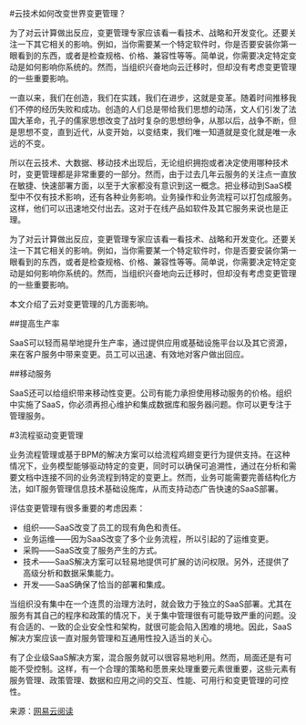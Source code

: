 #云技术如何改变世界变更管理？

为了对云计算做出反应，变更管理专家应该看一看技术、战略和开发变化。还要关注一下其它相关的影响。例如，当你需要某一个特定软件时，你是否要安装你第一眼看到的东西，或者是检查规格、价格、兼容性等等。简单说，你需要决定特定变动是如何影响你系统的。然而，当组织兴奋地向云迁移时，但却没有考虑变更管理的一些重要影响。

一直以来，我们在创造，我们在实践，我们在进步，这就是变革。随着时间推移我们不停的经历失败和成功。创造的人们总是带给我们思想的动荡，文人们引发了法国大革命，孔子的儒家思想改变了战时复杂的思想纷争，从那以后，战争不断，但是思想不变，直到近代，从变开始，以变结束，我们唯一知道就是变化就是唯一永远的不变。

所以在云技术、大数据、移动技术出现后，无论组织拥抱或者决定使用哪种技术时，变更管理都是非常重要的一部分。然而，由于过去几年云服务的关注点一直放在敏捷、快速部署方面，以至于大家都没有意识到这一概念。把业移动到SaaS模型中不仅有技术影响，还有各种业务影响。业务操作和业务流程可以打包成服务。这样，他们可以迅速地交付出去。这对于在线产品如软件及其它服务来说也是正理。

为了对云计算做出反应，变更管理专家应该看一看技术、战略和开发变化。还要关注一下其它相关的影响。例如，当你需要某一个特定软件时，你是否要安装你第一眼看到的东西，或者是检查规格、价格、兼容性等等。简单说，你需要决定特定变动是如何影响你系统的。然而，当组织兴奋地向云迁移时，但却没有考虑变更管理的一些重要影响。

本文介绍了云对变更管理的几方面影响。

##提高生产率

SaaS可以轻而易举地提升生产率，通过提供应用或基础设施平台以及其它资源，来在客户服务中带来变更。员工可以迅速、有效地对客户做出回应。

##移动服务

SaaS还可以给组织带来移动性变更。公司有能力承担使用移动服务的价格。组织中实施了SaaS，你必须再担心维护和集成数据库和服务器问题。你可以更专注于管理服务。

#3流程驱动变更管理

业务流程管理或基于BPM的解决方案可以给流程鸡翅变更行为提供支持。在这种情况下，业务模型能够驱动特定的变更，同时可以确保可追溯性，通过在分析和需要文档中连接不同的业务流程到特定的变更上。然而，业务可能需要完善结构化方法，如IT服务管理信息技术基础设施库，从而支持动态广告快速的SaaS部署。

评估变更管理有很多重要的考虑因素：

- 组织——SaaS改变了员工的现有角色和责任。
- 业务运维——因为SaaS改变了多个业务流程，所以引起的了运维变更。
- 采购——SaaS改变了服务产生的方式。
- 技术——SaaS解决方案可以轻易地提供可扩展的访问权限。另外，还提供了高级分析和数据采集能力。
- 开发——SaaS确保了恰当的部署和集成。

当组织没有集中在一个连贯的治理方法时，就会致力于独立的SaaS部署。尤其在服务有其自己的程序和政策的情况下，关于集中管理很有可能导致严重的问题。没有合适的、一致的企业安全性和架构，就很可能会陷入困难的境地。因此，SaaS解决方案应该一直对服务管理和互通用性投入适当的关心。

有了企业级SaaS解决方案，混合服务就可以很容易地利用。然而，局面还是有可能不受控制。这样，有一个合理的策略和愿景来处理重要元素很重要，这些元素有服务管理、政策管理、数据和应用之间的交互、性能、可用行和变更管理的可控性。

来源：[网易云阅读](http://yuedu.163.com/news_reader/#/~/source?id=a4a21dba-8c0b-4404-b48f-53d526aa792b_1&cid=8faf1035054a4425b59d612586cfe6f2_1)
